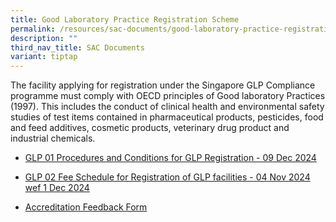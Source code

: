 ```yaml
---
title: Good Laboratory Practice Registration Scheme
permalink: /resources/sac-documents/good-laboratory-practice-registration/
description: ""
third_nav_title: SAC Documents
variant: tiptap
---
```

<p>The facility applying for registration under the Singapore GLP Compliance
programme must comply with OECD principles of Good laboratory Practices
(1997). This includes the conduct of clinical health and environmental
safety studies of test items contained in pharmaceutical products, pesticides,
food and feed additives, cosmetic products, veterinary drug product and
industrial chemicals.</p>
<ul data-tight="true" class="tight">
<li>
<p><a href="https://go.gov.sg/glp01-09dec2024" rel="noopener nofollow" target="_blank">GLP 01 Procedures and Conditions for GLP Registration - 09 Dec 2024</a>
</p>
</li>
<li>
<p><a href="https://go.gov.sg/glp-fees-schedule-04nov2024" rel="noopener nofollow" target="_blank">GLP 02 Fee Schedule for Registration of GLP facilities - 04 Nov 2024 wef 1 Dec 2024</a>
</p>
</li>
<li>
<p><a href="/files/Documents/SACFM10-AC-feedback-form-15-Jul-19.doc" rel="noopener noreferrer nofollow" target="_blank">Accreditation Feedback Form</a>
</p>
</li>
</ul>
<p></p>